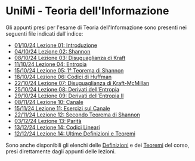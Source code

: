 # UniMi - Teoria dell'Informazione
Gli appunti presi per l'esame di Teoria dell'Informazione sono presenti nei seguenti file indicati dall'indice:
<br>
- [01/10/24 Lezione 01: Introduzione](/pdf/Lez01.pdf)
- [04/10/24 Lezione 02: Shannon](/pdf/Lez02.pdf)
- [08/10/24 Lezione 03: Disuguaglianza di Kraft](/pdf/Lez03.pdf)
- [11/10/24 Lezione 04: Entropia](/pdf/Lez04.pdf)
- [15/10/24 Lezione 05: 1° Teorema di Shannon](/pdf/Lez05.pdf)
- [18/10/24 Lezione 06: Codici di Huffman](/pdf/Lez06.pdf)
- [22/10/24 Lezione 07: Disuguaglianza di Kraft-McMillan](/pdf/Lez07.pdf)
- [25/10/24 Lezione 08: Derivati dell'Entropia](/pdf/Lez08.pdf)
- [29/10/24 Lezione 09: Derivati dell'Entropia II](/pdf/Lez09.pdf)
- [08/11/24 Lezione 10: Canale](/pdf/Lez10.pdf)
- [15/11/24 Lezione 11: Esercizi sul Canale](/pdf/Lez11.pdf)
- [22/11/24 Lezione 12: Secondo Teorema di Shannon]()
- [03/12/24 Lezione 13: Parità](/pdf/Lez13.pdf)
- [13/12/24 Lezione 14: Codici Lineari](/pdf/Lez14.pdf)
- [12/12/24 Lezione 14: Ultime Definizioni e Teoremi](/pdf/Lez15.pdf)

Sono anche disponibili gli elenchi delle [Definizioni](/Definizioni.md) e dei [Teoremi](/Teoremi.md) del corso, presi direttamente dagli appunti delle lezioni.<br>